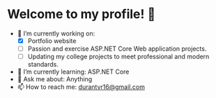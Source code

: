 # Welcome to my profile! 👋

- 🔭 I’m currently working on: 
  - [x] Portfolio website
  - [ ] Passion and exercise ASP.NET Core Web application projects.
  - [ ] Updating my college projects to meet professional and modern standards. 
- 🌱 I’m currently learning: ASP.NET Core
- 💬 Ask me about: Anything
- 📫 How to reach me: durantvr16@gmail.com
